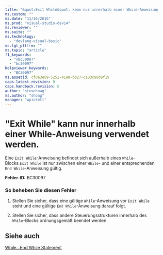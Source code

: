 ```yaml
---
title: "&quot;Exit While&quot; kann nur innerhalb einer While-Anweisung verwendet werden. | Microsoft Docs"
ms.custom: ""
ms.date: "11/16/2016"
ms.prod: "visual-studio-dev14"
ms.reviewer: ""
ms.suite: ""
ms.technology: 
  - "devlang-visual-basic"
ms.tgt_pltfrm: ""
ms.topic: "article"
f1_keywords: 
  - "vbc30097"
  - "bc30097"
helpviewer_keywords: 
  - "BC30097"
ms.assetid: cf0a3e09-5252-4198-bb27-c103c98d9f19
caps.latest.revision: 8
caps.handback.revision: 8
author: "stevehoag"
ms.author: "shoag"
manager: "wpickett"
---
```

# &quot;Exit While&quot; kann nur innerhalb einer While-Anweisung verwendet werden.
Eine `Exit While`\-Anweisung befindet sich außerhalb eines `While`\-Blocks.`Exit While` ist nur zwischen einer `While`\- und einer entsprechenden `End While`\-Anweisung gültig.  
  
 **Fehler\-ID:** BC30097  
  
### So beheben Sie diesen Fehler  
  
1.  Stellen Sie sicher, dass eine gültige `While`\-Anweisung vor `Exit While` steht und eine gültige `End While`\-Anweisung darauf folgt.  
  
2.  Stellen Sie sicher, dass andere Steuerungsstrukturen innerhalb des `While`\-Blocks ordnungsgemäß beendet werden.  
  
## Siehe auch  
 [While...End While Statement](../../visual-basic/language-reference/statements/while-end-while-statement.md)